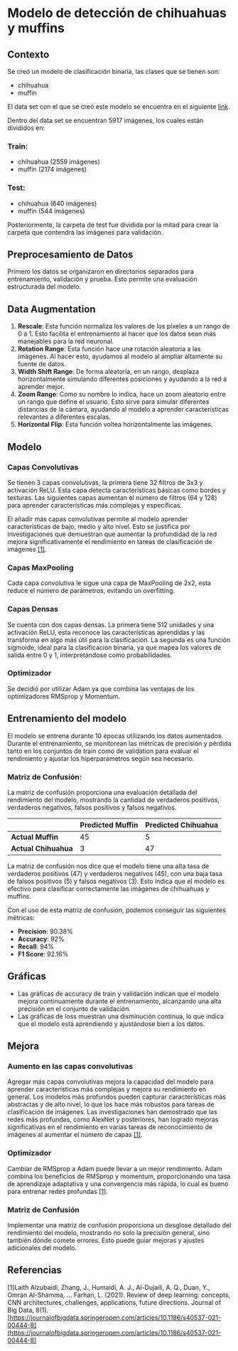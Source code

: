 # Modelo de detección de chihuahuas y muffins

## Contexto

Se creó un modelo de clasificación binaria, las clases que se tienen son:
- chihuahua
- muffin

El data set con el que se creó este modelo se encuentra en el siguiente [link](https://www.kaggle.com/datasets/samuelcortinhas/muffin-vs-chihuahua-image-classification).

Dentro del data set se encuentran 5917 imágenes, los cuales están divididos en:

### Train:
- chihuahua (2559 imágenes)
- muffin (2174 imágenes)

### Test:
- chihuahua (640 imágenes)
- muffin (544 imágenes)

Posteriormente, la carpeta de test fue dividida por la mitad para crear la carpeta que contendrá las imágenes para validación.

## Preprocesamiento de Datos

Primero los datos se organizaron en directorios separados para entrenamiento, validación y prueba. Esto permite una evaluación estructurada del modelo.

## Data Augmentation

1. **Rescale**: Esta función normaliza los valores de los píxeles a un rango de 0 a 1. Esto facilita el entrenamiento al hacer que los datos sean más manejables para la red neuronal.
2. **Rotation Range**: Esta función hace una rotación aleatoria a las imágenes. Al hacer esto, ayudamos al modelo al ampliar altamente su fuente de datos.
3. **Width Shift Range**: De forma aleatoria, en un rango, desplaza horizontalmente simulando diferentes posiciones y ayudando a la red a aprender mejor.
4. **Zoom Range**: Como su nombre lo indica, hace un zoom aleatorio entre un rango que define el usuario. Esto sirve para simular diferentes distancias de la cámara, ayudando al modelo a aprender características relevantes a diferentes escalas.
5. **Horizontal Flip**: Esta función voltea horizontalmente las imágenes.

## Modelo

### Capas Convolutivas

Se tienen 3 capas convolutivas, la primera tiene 32 filtros de 3x3 y activación ReLU. Esta capa detecta características básicas como bordes y texturas. Las siguientes capas aumentan el número de filtros (64 y 128) para aprender características más complejas y específicas.

El añadir más capas convolutivas permite al modelo aprender características de bajo, medio y alto nivel. Esto se justifica por investigaciones que demuestran que aumentar la profundidad de la red mejora significativamente el rendimiento en tareas de clasificación de imágenes​ [[1]](https://journalofbigdata.springeropen.com/articles/10.1186/s40537-021-00444-8).

### Capas MaxPooling

Cada capa convolutiva le sigue una capa de MaxPooling de 2x2, esta reduce el número de parámetros, evitando un overfitting.

### Capas Densas

Se cuenta con dos capas densas. La primera tiene 512 unidades y una activación ReLU, esta reconoce las características aprendidas y las transforma en algo más útil para la clasificación. La segunda es una función sigmoide, ideal para la clasificación binaria, ya que mapea los valores de salida entre 0 y 1, interpretándose como probabilidades.

### Optimizador

Se decidió por utilizar Adam ya que combina las ventajas de los optimizadores RMSprop y Momentum.

## Entrenamiento del modelo

El modelo se entrena durante 10 épocas utilizando los datos aumentados. Durante el entrenamiento, se monitorean las métricas de precisión y pérdida tanto en los conjuntos de train como de validation para evaluar el rendimiento y ajustar los hiperparámetros según sea necesario.

### Matriz de Confusión:

La matriz de confusión proporciona una evaluación detallada del rendimiento del modelo, mostrando la cantidad de verdaderos positivos, verdaderos negativos, falsos positivos y falsos negativos.

|                | Predicted Muffin | Predicted Chihuahua |
|----------------|------------------|---------------------|
| **Actual Muffin**    | 45               | 5                   |
| **Actual Chihuahua** | 3                | 47                  |

La matriz de confusión nos dice que el modelo tiene una alta tasa de verdaderos positivos (47) y verdaderos negativos (45), con una baja tasa de falsos positivos (5) y falsos negativos (3). Esto indica que el modelo es efectivo para clasificar correctamente las imágenes de chihuahuas y muffins.

Con el uso de esta matriz de confusión, podemos conseguir las siguientes métricas:
- **Precision**: 90.38%
- **Accuracy**: 92%
- **Recall**: 94%
- **F1 Score**: 92.16%

## Gráficas

- Las gráficas de accuracy de train y validación indican que el modelo mejora continuamente durante el entrenamiento, alcanzando una alta precisión en el conjunto de validación.
- Las gráficas de loss muestran una disminución continua, lo que indica que el modelo está aprendiendo y ajustándose bien a los datos.

## Mejora

### Aumento en las capas convolutivas

Agregar más capas convolutivas mejora la capacidad del modelo para aprender características más complejas y mejora su rendimiento en general. Los modelos más profundos pueden capturar características más abstractas y de alto nivel, lo que los hace más robustos para tareas de clasificación de imágenes. Las investigaciones han demostrado que las redes más profundas, como AlexNet y posteriores, han logrado mejoras significativas en el rendimiento en varias tareas de reconocimiento de imágenes al aumentar el número de capas​​ [[1]](https://journalofbigdata.springeropen.com/articles/10.1186/s40537-021-00444-8).

### Optimizador

Cambiar de RMSprop a Adam puede llevar a un mejor rendimiento. Adam combina los beneficios de RMSprop y momentum, proporcionando una tasa de aprendizaje adaptativa y una convergencia más rápida, lo cual es bueno para entrenar redes profundas​​ [[1]](https://journalofbigdata.springeropen.com/articles/10.1186/s40537-021-00444-8).

### Matriz de Confusión

Implementar una matriz de confusión proporciona un desglose detallado del rendimiento del modelo, mostrando no solo la precisión general, sino también dónde comete errores. Esto puede guiar mejoras y ajustes adicionales del modelo.

## Referencias

[1]Laith Alzubaidi, Zhang, J., Humaidi, A. J., Al-Dujaili, A. Q., Duan, Y., Omran Al-Shamma, … Farhan, L. (2021). Review of deep learning: concepts, CNN architectures, challenges, applications, future directions. Journal of Big Data, 8(1). [https://journalofbigdata.springeropen.com/articles/10.1186/s40537-021-00444-8](https://journalofbigdata.springeropen.com/articles/10.1186/s40537-021-00444-8)
